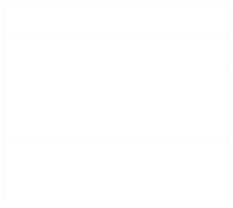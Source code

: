 <!--
**tasercake/tasercake** is a ✨ _special_ ✨ repository because its `README.md` (this file) appears on your GitHub profile.

Here are some ideas to get you started:

- 🔭 I’m currently working on ...
- 🌱 I’m currently learning ...
- 👯 I’m looking to collaborate on ...
- 🤔 I’m looking for help with ...
- 💬 Ask me about ...
- 📫 How to reach me: ...
- 😄 Pronouns: ...
- ⚡ Fun fact: ...
-->

![Metrics](https://github.com/tasercake/tasercake/blob/main/metrics/languages.svg)
![Metrics](https://github.com/tasercake/tasercake/blob/main/metrics/base.svg)
![Metrics](https://github.com/tasercake/tasercake/blob/main/metrics/stars.svg)
![Metrics](https://github.com/tasercake/tasercake/blob/main/metrics/achievements.svg)
